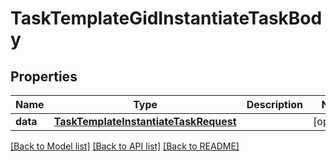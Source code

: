 # TaskTemplateGidInstantiateTaskBody

## Properties
Name | Type | Description | Notes
------------ | ------------- | ------------- | -------------
**data** | [**TaskTemplateInstantiateTaskRequest**](TaskTemplateInstantiateTaskRequest.md) |  | [optional] 

[[Back to Model list]](../README.md#documentation-for-models) [[Back to API list]](../README.md#documentation-for-api-endpoints) [[Back to README]](../README.md)

